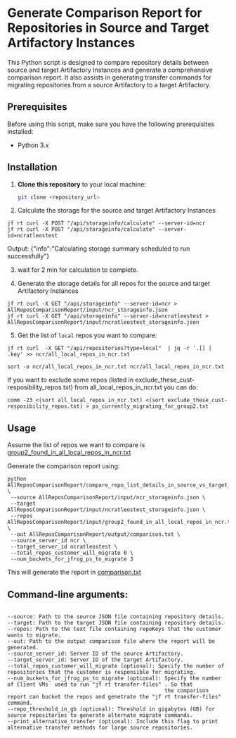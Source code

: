 # Generate  Comparison Report for Repositories in Source and Target Artifactory Instances

This Python script is designed to compare repository details between source and target Artifactory Instances and generate a comprehensive comparison report. It also assists in generating transfer commands for migrating repositories from a source Artifactory to a target Artifactory.

## Prerequisites

Before using this script, make sure you have the following prerequisites installed:

- Python 3.x

## Installation

1. **Clone this repository** to your local machine:

   ```bash
   git clone <repository_url>
   ```
2. Calculate the storage for the source and target Artifactory Instances  
```
jf rt curl -X POST "/api/storageinfo/calculate" --server-id=ncr
jf rt curl -X POST "/api/storageinfo/calculate" --server-id=ncratleostest  
``` 


Output:
{"info":"Calculating storage summary scheduled to run successfully"}

3. wait for 2 min for calculation to complete.

4. Generate the storage details for all repos for the source and target Artifactory Instances
```
jf rt curl -X GET "/api/storageinfo" --server-id=ncr > AllReposComparisonReport/input/ncr_storageinfo.json
jf rt curl -X GET "/api/storageinfo" --server-id=ncratleostest > AllReposComparisonReport/input/ncratleostest_storageinfo.json
```

5. Get the list of `local` repos you want to compare:
```
jf rt curl  -X GET "/api/repositories?type=local"  | jq -r '.[] | .key' >> ncr/all_local_repos_in_ncr.txt

sort -o ncr/all_local_repos_in_ncr.txt ncr/all_local_repos_in_ncr.txt
```
If you want to exclude some repos (listed in exclude_these_cust-resposibility_repos.txt)  from all_local_repos_in_ncr.txt you can do:
```
comm -23 <(sort all_local_repos_in_ncr.txt) <(sort exclude_these_cust-resposibility_repos.txt) > ps_currently_migrating_for_group2.txt
```

## Usage
Assume the list of repos we want to compare is  [group2_found_in_all_local_repos_in_ncr.txt](AllReposComparisonReport/input/group2_found_in_all_local_repos_in_ncr.txt)

Generate the comparison report using:
```
python AllReposComparisonReport/compare_repo_list_details_in_source_vs_target_rt_after_migration.py \
 --source AllReposComparisonReport/input/ncr_storageinfo.json \
 --target AllReposComparisonReport/input/ncratleostest_storageinfo.json \
 --repos AllReposComparisonReport/input/group2_found_in_all_local_repos_in_ncr.txt \
 --out AllReposComparisonReport/output/comparison.txt \
 --source_server_id ncr \
 --target_server_id ncratleostest \
 --total_repos_customer_will_migrate 0 \
 --num_buckets_for_jfrog_ps_to_migrate 3
```
This will generate the report in [comparison.txt](AllReposComparisonReport/output/comparison.txt)

## Command-line arguments:
```

--source: Path to the source JSON file containing repository details.
--target: Path to the target JSON file containing repository details.
--repos: Path to the text file containing repoKeys that the customer wants to migrate.
--out: Path to the output comparison file where the report will be generated.
--source_server_id: Server ID of the source Artifactory.
--target_server_id: Server ID of the target Artifactory.
--total_repos_customer_will_migrate (optional): Specify the number of repositories that the customer is responsible for migrating.
--num_buckets_for_jfrog_ps_to_migrate (optional): Specify the number of Client VMs  used to run "jf rt transfer-files" . So that
                                                  the comparison report can bucket the repos and genetrate the "jf rt transfer-files" command.
--repo_threshold_in_gb (optional): Threshold in gigabytes (GB) for source repositories to generate alternate migrate commands.
--print_alternative_transfer (optional): Include this flag to print alternative transfer methods for large source repositories.
```

